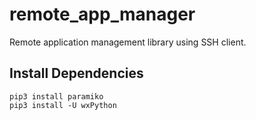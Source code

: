 # remote_app_manager
Remote application management library using SSH client.
## Install Dependencies
```
pip3 install paramiko
pip3 install -U wxPython
```
